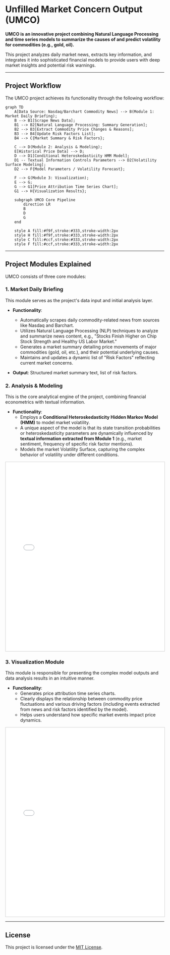 # Unfilled Market Concern Output (UMCO)

**UMCO is an innovative project combining Natural Language Processing and time series models to summarize the causes of and predict volatility for commodities (e.g., gold, oil).**

This project analyzes daily market news, extracts key information, and integrates it into sophisticated financial models to provide users with deep market insights and potential risk warnings.

---

<script src="https://cdn.jsdelivr.net/npm/mermaid@10/dist/mermaid.min.js"></script>
<script>mermaid.initialize({startOnLoad:true});</script>

## Project Workflow

The UMCO project achieves its functionality through the following workflow:

```mermaid
graph TD
    A[Data Source: Nasdaq/Barchart Commodity News] --> B(Module 1: Market Daily Briefing);
    B --> B1[Scrape News Data];
    B1 --> B2[Natural Language Processing: Summary Generation];
    B2 --> B3[Extract Commodity Price Changes & Reasons];
    B3 --> B4[Update Risk Factors List];
    B4 --> C{Market Summary & Risk Factors};

    C --> D(Module 2: Analysis & Modeling);
    E[Historical Price Data] --> D;
    D --> D1[Conditional Heteroskedasticity HMM Model];
    D1 -- Textual Information Controls Parameters --> D2[Volatility Surface Modeling];
    D2 --> F{Model Parameters / Volatility Forecast};

    F --> G(Module 3: Visualization);
    E --> G;
    G --> G1[Price Attribution Time Series Chart];
    G1 --> H{Visualization Results};

    subgraph UMCO Core Pipeline
        direction LR
        B
        D
        G
    end

    style A fill:#f9f,stroke:#333,stroke-width:2px
    style H fill:#f9f,stroke:#333,stroke-width:2px
    style C fill:#ccf,stroke:#333,stroke-width:2px
    style F fill:#ccf,stroke:#333,stroke-width:2px
```

---

## Project Modules Explained

UMCO consists of three core modules:

### 1. Market Daily Briefing

This module serves as the project's data input and initial analysis layer.

*   **Functionality**:
    *   Automatically scrapes daily commodity-related news from sources like Nasdaq and Barchart.
    *   Utilizes Natural Language Processing (NLP) techniques to analyze and summarize news content, e.g., "Stocks Finish Higher on Chip Stock Strength and Healthy US Labor Market."
    *   Generates a market summary detailing price movements of major commodities (gold, oil, etc.), and their potential underlying causes.
    *   Maintains and updates a dynamic list of "Risk Factors" reflecting current market concerns.

*   **Output**: Structured market summary text, list of risk factors.

### 2. Analysis & Modeling

This is the core analytical engine of the project, combining financial econometrics with textual information.

*   **Functionality**:
    *   Employs a **Conditional Heteroskedasticity Hidden Markov Model (HMM)** to model market volatility.
    *   A unique aspect of the model is that its state transition probabilities or heteroskedasticity parameters are dynamically influenced by **textual information extracted from Module 1** (e.g., market sentiment, frequency of specific risk factor mentions).
    *   Models the market Volatility Surface, capturing the complex behavior of volatility under different conditions.



<div id="module2-container" style="width:100%; height:600px; border:1px solid #ccc; overflow:auto; margin-bottom:20px;">
  <iframe src="module2_showcase.html" width="100%" height="100%" frameborder="0">
    Your browser does not support iframes. Please <a href="module2_showcase.html">click here to view the content</a>.
  </iframe>
</div>

### 3. Visualization Module

This module is responsible for presenting the complex model outputs and data analysis results in an intuitive manner.

*   **Functionality**:
    *   Generates price attribution time series charts.
    *   Clearly displays the relationship between commodity price fluctuations and various driving factors (including events extracted from news and risk factors identified by the model).
    *   Helps users understand how specific market events impact price dynamics.


<div id="module3-container" style="width:100%; height:600px; border:1px solid #ccc; overflow:auto;">
  <iframe src="module3_showcase.html" width="100%" height="100%" frameborder="0">
    Your browser does not support iframes. Please <a href="module3_showcase.html">click here to view the content</a>.
  </iframe>
</div>

<!-- ## How to Run (Example)

1.  Clone the repository: `git clone https://github.com/your-username/UMCO.git`
2.  Navigate to the project directory: `cd UMCO`
3.  Install dependencies: `pip install -r requirements.txt`
4.  (Add more running instructions here...)

---

## Contributing

Contributions of all kinds are welcome! Please read `CONTRIBUTING.md` (if created) for more information. -->

---

## License

This project is licensed under the [MIT License](LICENSE).